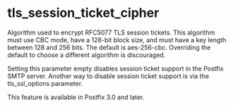 # tls_session_ticket_cipher 

 Algorithm used to encrypt RFC5077 TLS session tickets.  This
algorithm must use CBC mode, have a 128-bit block size, and must
have a key length between 128 and 256 bits.  The default is
aes-256-cbc.  Overriding the default to choose a different algorithm
is discouraged.  

 Setting this parameter empty disables session ticket support
in the Postfix SMTP server.  Another way to disable session ticket
support is via the tls_ssl_options parameter.  

 This feature is available in Postfix 3.0 and later. 


